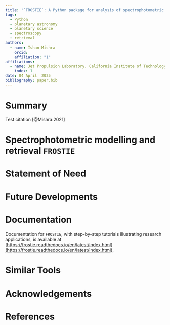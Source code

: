 ```yaml
---
title: '`FROSTIE`: A Python package for analysis of spectrophotometric data of airless planetary surfaces'
tags:
  - Python
  - planetary astronomy
  - planetary science
  - spectroscopy
  - retrieval
authors:
  - name: Ishan Mishra
    orcid: 
    affiliation: "1"
affiliations:
  - name: Jet Propulsion Laboratory, California Institute of Technology, 4800 Oak Grove Drive, Pasadena, CA 91109
    index: 1
date: 04 April  2025
bibliography: paper.bib
--- 
```


# Summary

Test citation [@Mishra:2021]

# Spectrophotometric modelling and retrieval `FROSTIE`



# Statement of Need



# Future Developments



# Documentation

Documentation for `FROSTIE`, with step-by-step tutorials illustrating research applications, is available at [https://frostie.readthedocs.io/en/latest/index.html](https://frostie.readthedocs.io/en/latest/index.html). 

# Similar Tools



# Acknowledgements



# References
